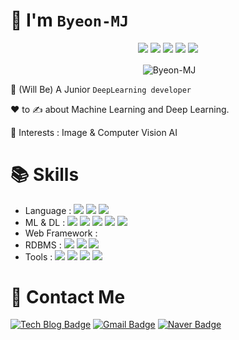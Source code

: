 # 👋 I'm `Byeon-MJ`

<div align="center">

[![](http://github-profile-summary-cards.vercel.app/api/cards/profile-details?username=Byeon-MJ&theme=moonlight)](https://github.com/vn7n24fzkq/github-profile-summary-cards)
![](http://github-profile-summary-cards.vercel.app/api/cards/repos-per-language?username=Byeon-MJ&theme=moonlight)
![](http://github-profile-summary-cards.vercel.app/api/cards/most-commit-language?username=Byeon-MJ&theme=moonlight)
![](http://github-profile-summary-cards.vercel.app/api/cards/stats?username=Byeon-MJ&theme=moonlight)
![](http://github-profile-summary-cards.vercel.app/api/cards/productive-time?username=Byeon-MJ&theme=moonlight&utcOffset=8)
  
</div>

<p align="center">&nbsp;<img align="center" src="https://github-readme-stats.vercel.app/api?username=Byeon-MJ&show_icons=true&theme=onedark" alt="Byeon-MJ"/></p>

👀 (Will Be) A Junior `DeepLearning developer`

❤️ to ✍️ about Machine Learning and Deep Learning.

🧠 Interests : Image & Computer Vision AI



# 📚 Skills
- Language :      <img src="https://img.shields.io/badge/python-3776AB?style=for-the-badge&logo=python&logoColor=white">
                  <img src="https://img.shields.io/badge/java-437291?style=for-the-badge&logo=openjdk&logoColor=white">
                  <img src="https://img.shields.io/badge/javascript-F7DF1E?style=for-the-badge&logo=javascript&logoColor=black">
- ML & DL :       <img src="https://img.shields.io/badge/scikit_learn-F7931E?style=for-the-badge&logo=scikit-learn&logoColor=white">
                  <img src="https://img.shields.io/badge/tensorflow-FF6F00?style=for-the-badge&logo=tensorflow&logoColor=white">
                  <img src="https://img.shields.io/badge/keras-D00000?style=for-the-badge&logo=keras&logoColor=white">
                  <img src="https://img.shields.io/badge/pytorch-EE4C2C?style=for-the-badge&logo=pytorch&logoColor=white">
                  <img src="https://img.shields.io/badge/opencv-5C3EE8?style=for-the-badge&logo=opencv&logoColor=white">
- Web Framework : 
- RDBMS :         <img src="https://img.shields.io/badge/oracle-F80000?style=for-the-badge&logo=oracle&logoColor=white"> 
                  <img src="https://img.shields.io/badge/mysql-4479A1?style=for-the-badge&logo=mysql&logoColor=white">
                  <img src="https://img.shields.io/badge/postgresql-4169E1?style=for-the-badge&logo=postgresql&logoColor=white">
- Tools :         <img src="https://img.shields.io/badge/jupyter-F37626?style=for-the-badge&logo=jupyter&logoColor=white">
                  <img src="https://img.shields.io/badge/anaconda-44A833?style=for-the-badge&logo=anaconda&logoColor=white">
                  <img src="https://img.shields.io/badge/git-F05032?style=for-the-badge&logo=git&logoColor=white">
                  <img src="https://img.shields.io/badge/github-181717?style=for-the-badge&logo=github&logoColor=white">



# 🔔 Contact Me
[![Tech Blog Badge](http://img.shields.io/badge/-Tech%20blog-black?style=flat-square&logo=github&link=https://redmooncode.tistory.com/)](https://redmooncode.tistory.com/)
[![Gmail Badge](https://img.shields.io/badge/Gmail-d14836?style=flat-square&logo=Gmail&logoColor=white&link=mailto:byunmj24@gmail.com)](mailto:byunmj24@gmail.com)
[![Naver Badge](https://img.shields.io/badge/Naver-03C75A?style=flat-square&logo=Naver&logoColor=white&link=mailto:bmj24@naver.com)](mailto:bmj24@naver.com)



